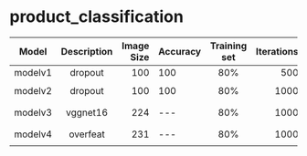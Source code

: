 # product_classification

| Model   | Description | Image Size | Accuracy | Training set | Iterations | Hyperparameters         | 
| --------|:-----------:| ----------:| -------- |:------------:| ----------:| -----------------------:|
| modelv1 | dropout     | 100        | 100      | 80%          | 500        | `lr=.0001`              | 
| modelv2 | dropout     | 100        | 100      | 80%          | 1000       | `lr=.0001` `lrdecy=0.09` | 
| modelv3 | vggnet16    | 224        | ---      | 80%          | 1000       | `lr=.0001` `lrdecy=0.09` |
| modelv4 | overfeat    | 231        | ---      | 80%          | 1000       | `lr=.0001` `lrdecy=0.09` |